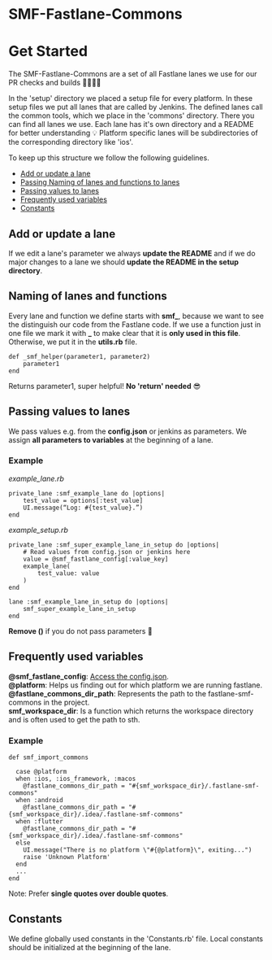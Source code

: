 # SMF-Fastlane-Commons

# Get Started
The SMF-Fastlane-Commons are a set of all Fastlane lanes we use for our PR checks and builds 👷‍♀️👷‍♂️

In the 'setup' directory we placed a setup file for every platform. In these setup files we put all lanes that are called by Jenkins. The defined lanes call the common tools, which we place in the 'commons' directory. There you can find all lanes we use. Each lane has it's own directory and a README for better understanding 💡 Platform specific lanes will be subdirectories of the corresponding directory like 'ios'.

To keep up this structure we follow the following guidelines.

* [Add or update a lane](#Add-or-update-a-lane)
* [Passing Naming of lanes and functions to lanes](#Naming-of-lanes-and-functions)
* [Passing values to lanes](#Passing-values-to-lanes)
* [Frequently used variables](#Frequently-used-variables)
* [Constants](#Constants)

## Add or update a lane
If we edit a lane's parameter we always **update the README** and if we do major changes to a lane we should **update the README in the setup directory**. 

## Naming of lanes and functions
Every lane and function we define starts with **smf\_**, because we want to see the distinguish our code from the Fastlane code. If we use a function just in one file we mark it with **_** to make clear that it is **only used in this file**. Otherwise, we put it in the **utils.rb** file.
```
def _smf_helper(parameter1, parameter2)
    parameter1
end
```
Returns parameter1, super helpful! **No 'return' needed** 😎
## Passing values to lanes
 We pass values e.g. from the **config.json** or jenkins as parameters. We assign **all parameters to variables** at the beginning of a lane.
### Example
*example_lane.rb*
```
private_lane :smf_example_lane do |options|
	test_value = options[:test_value]
	UI.message(“Log: #{test_value}.”)
end
```

*example_setup.rb*
```
private_lane :smf_super_example_lane_in_setup do |options|
    # Read values from config.json or jenkins here
    value = @smf_fastlane_config[:value_key]
    example_lane(
        test_value: value
    )
end

lane :smf_example_lane_in_setup do |options|
    smf_super_example_lane_in_setup
end
```
**Remove ()** if you do not pass parameters 🧐

## Frequently used variables
**@smf_fastlane_config**: [Access the config.json](#Passing-values-to-lanes).  
**@platform**: Helps us finding out for which platform we are running fastlane.  
**@fastlane_commons_dir_path**: Represents the path to the fastlane-smf-commons in the project.  
**smf_workspace_dir**: Is a function which returns the workspace directory and is often used to get the path to sth.  
### Example
```
def smf_import_commons

  case @platform
  when :ios, :ios_framework, :macos
    @fastlane_commons_dir_path = "#{smf_workspace_dir}/.fastlane-smf-commons"
  when :android
    @fastlane_commons_dir_path = "#{smf_workspace_dir}/.idea/.fastlane-smf-commons"
  when :flutter
    @fastlane_commons_dir_path = "#{smf_workspace_dir}/.idea/.fastlane-smf-commons"
  else
    UI.message("There is no platform \"#{@platform}\", exiting...")
    raise 'Unknown Platform'
  end
  ...
end
```
Note: Prefer **single quotes over double quotes**.
## Constants
We define globally used constants in the 'Constants.rb' file. Local constants should be initialized at the beginning of the lane.
